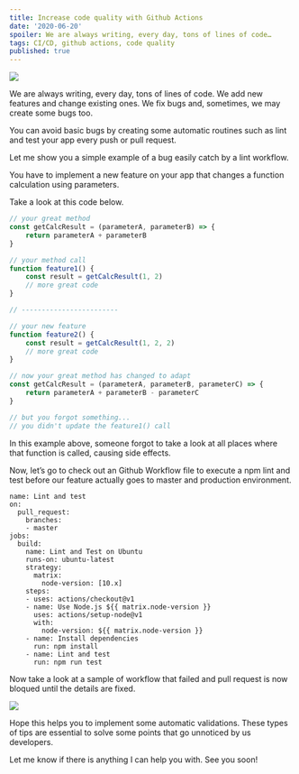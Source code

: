 ```yaml
---
title: Increase code quality with Github Actions
date: '2020-06-20'
spoiler: We are always writing, every day, tons of lines of code…
tags: CI/CD, github actions, code quality
published: true
---
```


![](https://firebasestorage.googleapis.com/v0/b/from-tatooine.appspot.com/o/increase-code-quality-github-actions%2F0_PxKtXQ9gla_nvBCQ.jpg?alt=media&token=b1d2cee1-b8c6-4fbd-a8a2-cbfde2afe62f)

We are always writing, every day, tons of lines of code. We add new features and change existing ones. We fix bugs and, sometimes, we may create some bugs too.

You can avoid basic bugs by creating some automatic routines such as lint and test your app every push or pull request.

Let me show you a simple example of a bug easily catch by a lint workflow.

You have to implement a new feature on your app that changes a function calculation using parameters.

Take a look at this code below.

```javascript
// your great method
const getCalcResult = (parameterA, parameterB) => {
    return parameterA + parameterB
}

// your method call
function feature1() {
    const result = getCalcResult(1, 2)
    // more great code
}

// ------------------------

// your new feature
function feature2() {
    const result = getCalcResult(1, 2, 2)
    // more great code
}

// now your great method has changed to adapt
const getCalcResult = (parameterA, parameterB, parameterC) => {
    return parameterA + parameterB - parameterC
}

// but you forgot something...
// you didn't update the feature1() call
```

In this example above, someone forgot to take a look at all places where that function is called, causing side effects.

Now, let’s go to check out an Github Workflow file to execute a npm lint and test before our feature actually goes to master and production environment.

```
name: Lint and test
on:
  pull_request:
    branches:
    - master
jobs:
  build:
    name: Lint and Test on Ubuntu
    runs-on: ubuntu-latest
    strategy:
      matrix:
        node-version: [10.x]
    steps:
    - uses: actions/checkout@v1
    - name: Use Node.js ${{ matrix.node-version }}
      uses: actions/setup-node@v1
      with:
        node-version: ${{ matrix.node-version }}
    - name: Install dependencies
      run: npm install
    - name: Lint and test
      run: npm run test
```

Now take a look at a sample of workflow that failed and pull request is now bloqued until the details are fixed.

![](https://firebasestorage.googleapis.com/v0/b/from-tatooine.appspot.com/o/increase-code-quality-github-actions%2F1_ckHE_N8zxRSe8ObdEm0iFg.png?alt=media&token=384f577b-7de8-44b9-be0a-23168c74928f)

Hope this helps you to implement some automatic validations. These types of tips are essential to solve some points that go unnoticed by us developers.

Let me know if there is anything I can help you with. See you soon!
